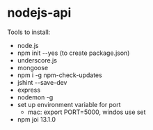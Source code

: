 # nodejs-api

Tools to install:
- node.js
- npm init --yes (to create package.json)
- underscore.js
- mongoose
- npm i -g npm-check-updates
- jshint --save-dev
- express
- nodemon -g
- set up environment variable for port
    -  mac: export PORT=5000,  windos use set
- npm joi 13.1.0
